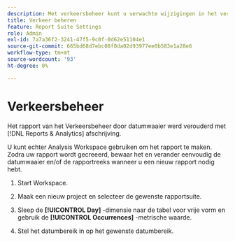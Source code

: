 ```yaml
---
description: Met verkeersbeheer kunt u verwachte wijzigingen in het verkeersvolume opgeven.
title: Verkeer beheren
feature: Report Suite Settings
role: Admin
exl-id: 7a7a36f2-3241-47f5-9c0f-0d62e51104e1
source-git-commit: 665bd68d7ebc08f0da02d93977ee0b583e1a28e6
workflow-type: tm+mt
source-wordcount: '93'
ht-degree: 0%

---
```


# Verkeersbeheer

Het rapport van het Verkeersbeheer door datumwaaier werd verouderd met [!DNL Reports & Analytics] afschrijving.

U kunt echter Analysis Workspace gebruiken om het rapport te maken. Zodra uw rapport wordt gecreeerd, bewaar het en verander eenvoudig de datumwaaier en/of de rapportreeks wanneer u een nieuw rapport nodig hebt.

1. Start Workspace.

1. Maak een nieuw project en selecteer de gewenste rapportsuite.

1. Sleep de **[!UICONTROL Day]** -dimensie naar de tabel voor vrije vorm en gebruik de **[!UICONTROL Occurrences]** -metrische waarde.

1. Stel het datumbereik in op het gewenste datumbereik.

